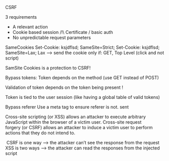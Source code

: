 CSRF

3 requirements
- A relevant action 
- Cookie based session /!\ Certificate / basic auth 
- No unpredictable request parameters

SameCookies
Set-Cookie: ksjdflsd; SameSite=Strict;
Set-Cookie: ksjdflsd; SameSite=Lax;
Lax —> send the cookie only if:
GET, Top Level (click and not script)

SamSite Cookies is a protection to CSRF!


Bypass tokens:
Token depends on the method (use GET instead of POST)

Validation of token depends on the token being present !

Token is tied to the user session (like having a global table of valid tokens)

Bypass referer
Use a meta tag to ensure referer is not. sent
<meta name=“referer” content=“never”>




Cross-site scripting (or XSS) allows an attacker to execute arbitrary JavaScript within the browser of a victim user.
Cross-site request forgery (or CSRF) allows an attacker to induce a victim user to perform actions that they do not intend to.

 CSRF is one way —> the attacker can’t see the response from the request
XSS is two ways —> the attacker can read the responses from the injected script

